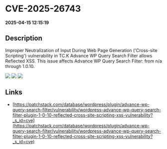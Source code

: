 # CVE-2025-26743

**2025-04-15 12:15:19**

## Description
Improper Neutralization of Input During Web Page Generation ('Cross-site Scripting') vulnerability in TC.K Advance WP Query Search Filter allows Reflected XSS. This issue affects Advance WP Query Search Filter: from n/a through 1.0.10.

![](https://img.shields.io/static/v1?label=Score&message=7.1&color=red)
![](https://img.shields.io/static/v1?label=Severity&message=HIGH&color=red)
![](https://img.shields.io/static/v1?label=CWE&message=XSS&color=green)

## Links
- [https://patchstack.com/database/wordpress/plugin/advance-wp-query-search-filter/vulnerability/wordpress-advance-wp-query-search-filter-plugin-1-0-10-reflected-cross-site-scripting-xss-vulnerability?_s_id=cve](https://patchstack.com/database/wordpress/plugin/advance-wp-query-search-filter/vulnerability/wordpress-advance-wp-query-search-filter-plugin-1-0-10-reflected-cross-site-scripting-xss-vulnerability?_s_id=cve)
